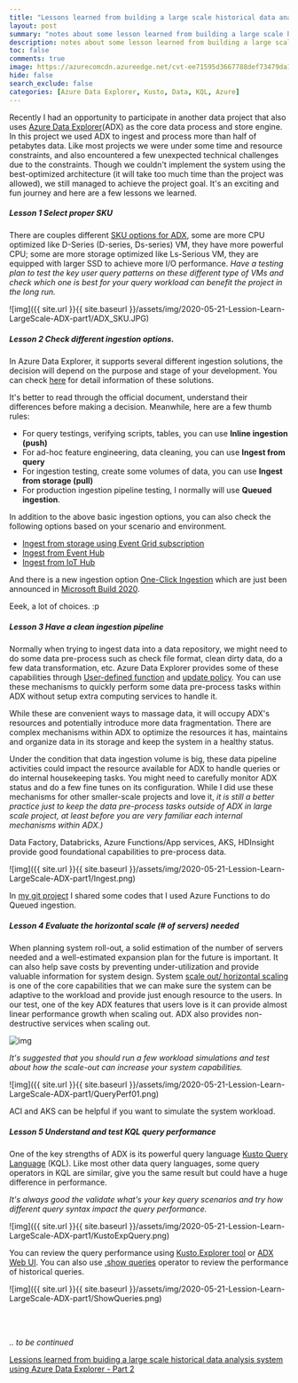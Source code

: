 ```yaml
---
title: "Lessons learned from building a large scale historical data analysis system using Azure Data Explorer - Part 1"
layout: post
summary: "notes about some lesson learned from building a large scale historical data analysis system that has hundreds of terabytes data using Microsoft Azure Data Explorer"
description: notes about some lesson learned from building a large scale historical data analysis system that has hundreds of terabytes data using Microsoft Azure Data Explorer - Part I
toc: false
comments: true
image: https://azurecomcdn.azureedge.net/cvt-ee71595d3667788def73479da1629d673313a0b081e460fc596839b82f34a2df/images/page/services/machine-learning/mlops/steps/mlops-slide1-step3.svg
hide: false
search_exclude: false
categories: [Azure Data Explorer, Kusto, Data, KQL, Azure]
---
```


Recently I had an opportunity to participate in another data project that also uses [Azure Data Explorer](https://azure.microsoft.com/en-in/services/data-explorer/)(ADX) as the core data process and store engine. In this project we used ADX to ingest and process more than half of petabytes data. Like most projects we were under some time and resource constraints, and also encountered a few unexpected technical challenges due to the constraints. Though we couldn't implement the system using the best-optimized architecture (it will take too much time than the project was allowed), we still managed to achieve the project goal. It's an exciting and fun journey and here are a few lessons we learned. 

##### Lesson 1 Select proper SKU

There are couples different [SKU options for ADX](https://docs.microsoft.com/en-us/azure/data-explorer/manage-cluster-choose-sku), some are more CPU optimized like D-Series (D-series, Ds-series) VM, they have more powerful CPU; some are more storage optimized like Ls-Serious VM, they are equipped with larger SSD to achieve more I/O performance. _Have a testing plan to test the key user query patterns on these different type of VMs and check which one is best for your query workload can benefit the project in the long run._

![img]({{ site.url }}{{ site.baseurl }}/assets/img/2020-05-21-Lession-Learn-LargeScale-ADX-part1/ADX_SKU.JPG)


##### Lesson 2 Check different ingestion options. 

In Azure Data Explorer, it supports several different ingestion solutions, the decision will depend on the purpose and stage of your development. You can check [here](https://docs.microsoft.com/en-us/azure/data-explorer/kusto/management/data-ingestion/#ingestion-methods) for detail information of these solutions.

It's better to read through the official document, understand their differences before making a decision. Meanwhile, here are a few thumb rules:  

* For query testings, verifying scripts, tables, you can use __Inline ingestion (push)__
* For ad-hoc feature engineering, data cleaning, you can use __Ingest from query__
* For ingestion testing, create some volumes of data, you can use __Ingest from storage (pull)__
* For production ingestion pipeline testing, I normally will use __Queued ingestion__.  

In addition to the above basic ingestion options, you can also check the following options based on your scenario and environment. 

* [Ingest from storage using Event Grid subscription](https://docs.microsoft.com/en-us/azure/data-explorer/kusto/management/data-ingestion/eventgrid)
* [Ingest from Event Hub](https://docs.microsoft.com/en-us/azure/data-explorer/kusto/management/data-ingestion/eventhub)
* [Ingest from IoT Hub](https://docs.microsoft.com/en-us/azure/data-explorer/kusto/management/data-ingestion/iothub)

And there is a new ingestion option [One-Click Ingestion](https://docs.microsoft.com/en-us/azure/data-explorer/ingest-data-one-click) which are just been announced in [Microsoft Build 2020](https://mybuild.microsoft.com/). 

Eeek, a lot of choices. :p


##### Lesson 3 Have a clean ingestion pipeline 

Normally when trying to ingest data into a data repository, we might need to do some data pre-process such as check file format, clean dirty data, do a few data transformation, etc. Azure Data Explorer provides some of these capabilities through [User-defined function](https://docs.microsoft.com/en-us/azure/data-explorer/kusto/query/functions/user-defined-functions) and [update policy](https://docs.microsoft.com/en-us/azure/data-explorer/kusto/management/update-policy). You can use these mechanisms to quickly perform some data pre-process tasks within ADX without setup extra computing services to handle it. 

While these are convenient ways to massage data, it will occupy ADX's resources and potentially introduce more data fragmentation. There are complex mechanisms within ADX to optimize the resources it has, maintains and organize data in its storage and keep the system in a healthy status. 

Under the condition that data ingestion volume is big, these data pipeline activities could impact the resource available for ADX to handle queries or do internal housekeeping tasks. You might need to carefully monitor ADX status and do a few fine tunes on its configuration. While I did use these mechanisms for other smaller-scale projects and love it, _it is still a better practice just to keep the data pre-process tasks outside of ADX in large scale project, at least before you are very familiar each internal mechanisms within ADX.)_  

Data Factory, Databricks, Azure Functions/App services, AKS, HDInsight provide good foundational capabilities to pre-process data. 

![img]({{ site.url }}{{ site.baseurl }}/assets/img/2020-05-21-Lession-Learn-LargeScale-ADX-part1/Ingest.png)



In [my git project](https://github.com/Herman-Wu/ADXAutoFileIngestion) I shared some codes that I used Azure Functions to do Queued ingestion. 

##### Lesson 4 Evaluate the horizontal scale (# of servers) needed  

When planning system roll-out, a solid estimation of the number of servers needed and a well-estimated expansion plan for the future is important. It can also help save costs by preventing under-utilization and provide valuable information for system design. System [scale out/ horizontal scaling](https://docs.microsoft.com/en-us/azure/data-explorer/manage-cluster-horizontal-scaling) is one of the core capabilities that we can make sure the system can be adaptive to the workload and provide just enough resource to the users. In our test, one of the key ADX features that users love is it can provide almost linear performance growth when scaling out. ADX also provides non-destructive services when scaling out.

![img](https://docs.microsoft.com/en-us/azure/data-explorer/media/manage-cluster-horizontal-scaling/manual-scale-method.png)


_It's suggested that you should run a few workload simulations and test about how the scale-out can increase your system capabilities._

![img]({{ site.url }}{{ site.baseurl }}/assets/img/2020-05-21-Lession-Learn-LargeScale-ADX-part1/QueryPerf01.png)


ACI and AKS can be helpful if you want to simulate the system workload. 

##### Lesson 5 Understand and test KQL query performance   

One of the key strengths of ADX is its powerful query language [Kusto Query Language](https://docs.microsoft.com/en-us/azure/data-explorer/kusto/query/) (KQL). Like most other data query languages, some query operators in KQL are similar, give you the same result but could have a huge difference in performance. 

_It's always good the validate what's your key query scenarios and try how different query syntax impact the query performance._ 

![img]({{ site.url }}{{ site.baseurl }}/assets/img/2020-05-21-Lession-Learn-LargeScale-ADX-part1/KustoExpQuery.png)

You can review the query performance using [Kusto.Explorer tool](https://docs.microsoft.com/en-us/azure/data-explorer/kusto/tools/kusto-explorer) or [ADX Web UI](https://dataexplorer.azure.com/). You can also use [.show queries](https://docs.microsoft.com/en-us/azure/data-explorer/kusto/management/queries) operator to review the performance of historical queries. 

![img]({{ site.url }}{{ site.baseurl }}/assets/img/2020-05-21-Lession-Learn-LargeScale-ADX-part1/ShowQueries.png)

<br>
<br>

_.. to be continued_ 

[Lessions learned from buiding a large scale historical data analysis system using Azure Data Explorer - Part 2](https://herman-wu.github.io/blogs/azure%20data%20explorer/kusto/data/kql/azure/2020/05/25/Lession-Learn-LargeScale-ADX-part2.html)